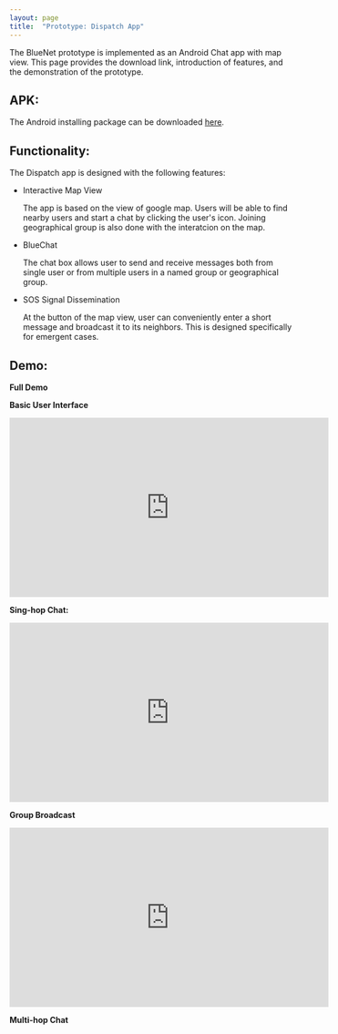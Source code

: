 ```yaml
---
layout: page
title:  "Prototype: Dispatch App"
---
```


The BlueNet prototype is implemented as an Android Chat app with map view. This page provides the download link, introduction of features, and the demonstration of the prototype.

## APK: 
The Android installing package can be downloaded [here][apk].


[apk]: https://github.com/jlinear/DispatchApp/releases/download/v1.1-alpha/app-dispatch.apk

<!-- ## Screenshots:
<p align="center">
<img src="../assets/img/.png" alt="demo_screenshots" height="300px"/>
</p> -->

## Functionality:
The Dispatch app is designed with the following features:
- Interactive Map View

	The app is based on the view of google map. Users will be able to find nearby users and start a chat by clicking the user's icon. Joining geographical group is also done with the interatcion on the map.

- BlueChat

	The chat box allows user to send and receive messages both from single user or from multiple users in a named group or geographical group.

- SOS Signal Dissemination

	At the button of the map view, user can conveniently enter a short message and broadcast it to its neighbors. This is designed specifically for emergent cases.

## Demo:

**Full Demo**

**Basic User Interface**

<iframe width="560" height="315" src="https://www.youtube.com/embed/i3MHNxwUe0A" frameborder="0" allow="autoplay; encrypted-media" allowfullscreen></iframe>

**Sing-hop Chat:**

<iframe width="560" height="315" src="https://www.youtube.com/embed/zTYGq3GSmO0" frameborder="0" allow="autoplay; encrypted-media" allowfullscreen></iframe>

**Group Broadcast**

<iframe width="560" height="315" src="https://www.youtube.com/embed/WtIV4Xy2yVQ" frameborder="0" allow="autoplay; encrypted-media" allowfullscreen></iframe>

**Multi-hop Chat**



